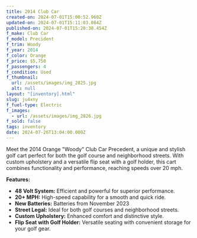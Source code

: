 ```yaml
---
title: 2014 Club Car
created-on: 2024-07-01T15:00:52.960Z
updated-on: 2024-07-01T15:11:03.084Z
published-on: 2024-07-01T15:20:38.454Z
f_make: Club Car
f_model: Precident
f_trim: Woody
f_year: 2014
f_color: Orange
f_price: $5,750
f_passengers: 4
f_condition: Used
f_thumbnail:
  url: /assets/images/img_2825.jpg
  alt: null
layout: "[inventory].html"
slug: ju4xny
f_fuel-type: Electric
f_images:
  - url: /assets/images/img_2826.jpg
f_sold: false
tags: inventory
date: 2024-07-26T13:04:00.000Z
---
```


Meet the 2014 Orange "Woody" Club Car Precedent, a unique and stylish golf cart perfect for both the golf course and neighborhood streets. With custom upholstery and a versatile flip seat with a golf holder, this cart combines functionality and performance, reaching speeds over 20 mph.

**Features:**

*   **48 Volt System:** Efficient and powerful for superior performance.
*   **20+ MPH:** High-speed capability for a smooth and quick ride.
*   **New Batteries:** Batteries from November 2023
*   **Street Legal:** Ideal for both golf courses and neighborhood streets.
*   **Custom Upholstery:** Enhanced comfort and distinctive style.
*   **Flip Seat with Golf Holder:** Versatile seating with convenient storage for your golf gear.

‍
